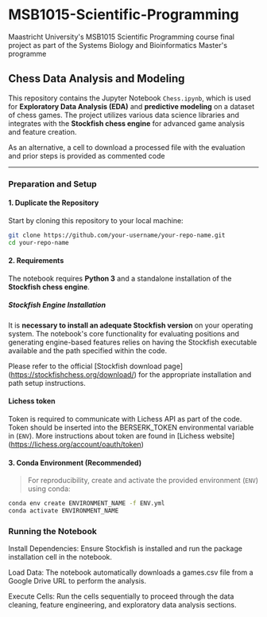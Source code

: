 # MSB1015-Scientific-Programming
Maastricht University's MSB1015 Scientific Programming course final project as part of the Systems Biology and Bioinformatics Master's programme

## Chess Data Analysis and Modeling

This repository contains the Jupyter Notebook `Chess.ipynb`, which is used for **Exploratory Data Analysis (EDA)** and **predictive modeling** on a dataset of chess games. The project utilizes various data science libraries and integrates with the **Stockfish chess engine** for advanced game analysis and feature creation.

As an alternative, a cell to download a processed file with the evaluation and prior steps is provided as commented code

---

### Preparation and Setup

#### 1. Duplicate the Repository

Start by cloning this repository to your local machine:

```bash
git clone https://github.com/your-username/your-repo-name.git
cd your-repo-name
```

#### 2. Requirements

The notebook requires **Python 3** and a standalone installation of the **Stockfish chess engine**.

##### Stockfish Engine Installation

It is **necessary to install an adequate Stockfish version** on your operating system. The notebook's core functionality for evaluating positions and generating engine-based features relies on having the Stockfish executable available and the path specified within the code.

Please refer to the official [Stockfish download page] (https://stockfishchess.org/download/) for the appropriate installation and path setup instructions.

#### Lichess token

Token is required to communicate with Lichess API as part of the code. Token should be inserted into the BERSERK_TOKEN environmental variable in (`ENV`). More instructions about token are found in [Lichess website] (https://lichess.org/account/oauth/token) 

#### 3. Conda Environment (Recommended)
  > For reproducibility, create and activate the provided environment (`ENV`) using conda:  
  ```bash
  conda env create ENVIRONMENT_NAME -f ENV.yml
  conda activate ENVIRONMENT_NAME
  ```

### Running the Notebook
Install Dependencies: Ensure Stockfish is installed and run the package installation cell in the notebook.

Load Data: The notebook automatically downloads a games.csv file from a Google Drive URL to perform the analysis.

Execute Cells: Run the cells sequentially to proceed through the data cleaning, feature engineering, and exploratory data analysis sections.
